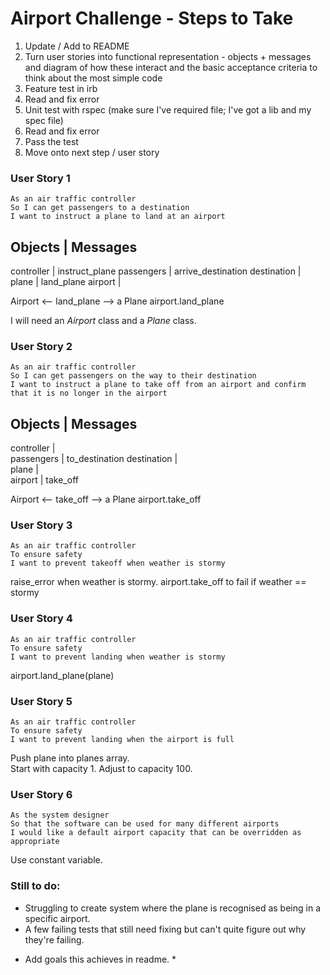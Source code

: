 # Airport Challenge - Steps to Take

1. Update / Add to README
2. Turn user stories into functional representation - objects + messages and diagram of how these interact and the basic acceptance criteria to think about the most simple code
3. Feature test in irb
4. Read and fix error
5. Unit test with rspec (make sure I've required file; I've got a lib and my spec file)
6. Read and fix error
7. Pass the test
8. Move onto next step / user story

### User Story 1
```
As an air traffic controller
So I can get passengers to a destination
I want to instruct a plane to land at an airport
```
Objects      |   Messages
-------------------------
controller   |  instruct_plane
passengers   |  arrive_destination
destination  |  
plane        |  land_plane
airport      |

Airport <-- land_plane --> a Plane
airport.land_plane

I will need an *Airport* class and a *Plane* class.

### User Story 2
```
As an air traffic controller
So I can get passengers on the way to their destination
I want to instruct a plane to take off from an airport and confirm that it is no longer in the airport
```
Objects      |   Messages
-------------------------
controller   |  
passengers   |  to_destination
destination  |  
plane        |  
airport      |  take_off

Airport <-- take_off --> a Plane
airport.take_off

### User Story 3
```
As an air traffic controller
To ensure safety
I want to prevent takeoff when weather is stormy
```
raise_error when weather is stormy.
airport.take_off to fail if weather == stormy

### User Story 4
```
As an air traffic controller
To ensure safety
I want to prevent landing when weather is stormy
```
airport.land_plane(plane)

### User Story 5
```
As an air traffic controller
To ensure safety
I want to prevent landing when the airport is full
```
Push plane into planes array.  
Start with capacity 1.
Adjust to capacity 100.

### User Story 6
```
As the system designer
So that the software can be used for many different airports
I would like a default airport capacity that can be overridden as appropriate
```
Use constant variable. 

### Still to do:
- Struggling to create system where the plane is recognised as being in a specific airport. 
- A few failing tests that still need fixing but can't quite figure out why they're failing. 

* Add goals this achieves in readme. *  
